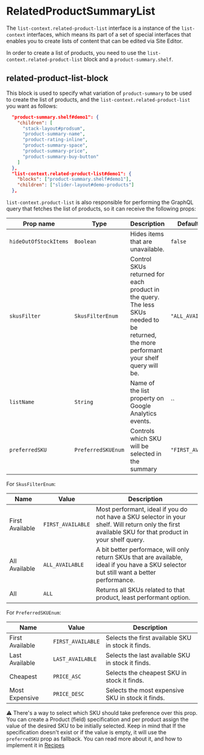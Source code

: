 # RelatedProductSummaryList

The `list-context.related-product-list` interface is a instance of the `list-context` interfaces, which means its part of a set of special interfaces that enables you to create lists of content that can be edited via Site Editor.

In order to create a list of products, you need to use the `list-context.related-product-list` block and a `product-summary.shelf`.

## related-product-list-block

This block is used to specify what variation of `product-summary` to be used to create the list of products, and the `list-context.related-product-list` you want as follows:

```json
  "product-summary.shelf#demo1": {
    "children": [
      "stack-layout#prodsum",
      "product-summary-name",
      "product-rating-inline",
      "product-summary-space",
      "product-summary-price",
      "product-summary-buy-button"
    ]
  },
  "list-context.related-product-list#demo1": {
    "blocks": ["product-summary.shelf#demo1"],
    "children": ["slider-layout#demo-products"]
  },
```

`list-context.product-list` is also responsible for performing the GraphQL query that fetches the list of products, so it can receive the following props:

| Prop name             | Type               | Description                                                                                                                             | Default value       |
| --------------------- | ------------------ | --------------------------------------------------------------------------------------------------------------------------------------- | ------------------- |
| `hideOutOfStockItems` | `Boolean`          | Hides items that are unavailable.                                                                                                       | `false`             |
| `skusFilter`          | `SkusFilterEnum`   | Control SKUs returned for each product in the query. The less SKUs needed to be returned, the more performant your shelf query will be. | `"ALL_AVAILABLE"`   |
| `listName`            | `String`           | Name of the list property on Google Analytics events.                                                                                   | ``                  |
| `preferredSKU`        | `PreferredSKUEnum` | Controls which SKU will be selected in the summary                                                                                      | `"FIRST_AVAILABLE"` |

For `SkusFilterEnum`:

| Name            | Value             | Description                                                                                                                                            |
| --------------- | ----------------- | ------------------------------------------------------------------------------------------------------------------------------------------------------ |
| First Available | `FIRST_AVAILABLE` | Most performant, ideal if you do not have a SKU selector in your shelf. Will return only the first available SKU for that product in your shelf query. |
| All Available   | `ALL_AVAILABLE`   | A bit better performace, will only return SKUs that are available, ideal if you have a SKU selector but still want a better performance.               |
| All             | `ALL`             | Returns all SKUs related to that product, least performant option.                                                                                     |

For `PreferredSKUEnum`:

| Name            | Value             | Description                                        |
| --------------- | ----------------- | -------------------------------------------------- |
| First Available | `FIRST_AVAILABLE` | Selects the first available SKU in stock it finds. |
| Last Available  | `LAST_AVAILABLE`  | Selects the last available SKU in stock it finds.  |
| Cheapest        | `PRICE_ASC`       | Selects the cheapest SKU in stock it finds.        |
| Most Expensive  | `PRICE_DESC`      | Selects the most expensive SKU in stock it finds.  |

⚠️ There's a way to select which SKU should take preference over this prop. You can create a Product (field) specification and per product assign the value of the desired SKU to be initially selected. Keep in mind that If the specification doesn't exist or if the value is empty, it will use the `preferredSKU` prop as fallback. You can read more about it, and how to implement it in [Recipes](https://vtex.io/docs/recipes/all)
